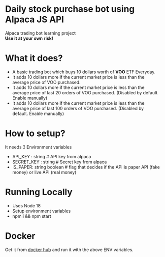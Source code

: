 # Daily stock purchase bot using Alpaca JS API
Alpaca trading bot learning project <br />
<b>Use it at your own risk!</b>

# What it does?
- A basic trading bot which buys 10 dollars worth of <b>VOO</b> ETF Everyday.<br />
- It adds 10 dollars more if the current market price is less than the average price of VOO purchased.<br />
- It adds 10 dollars more if the current market price is less than the average price of last 20 orders of VOO purchased. (Disabled by default. Enable manually)<br />
- It adds 10 dollars more if the current market price is less than the average price of last 100 orders of VOO purchased. (Disabled by default. Enable manually)<br />

# How to setup?

It needs 3 Environment variables
- API_KEY : string # API key from alpaca
- SECRET_KEY : string # Secret key from alpaca
- IS_PAPER: string boolean # flag that decides if the API is paper API (fake money) or live API (real money)

# Running Locally
- Uses Node 18
- Setup environment variables
- npm i && npm start

# Docker
Get it from <a href="https://hub.docker.com/repository/docker/thakkaraakash/alpaca-trader-bot/general">docker hub</a> and run it with the above ENV variables.
